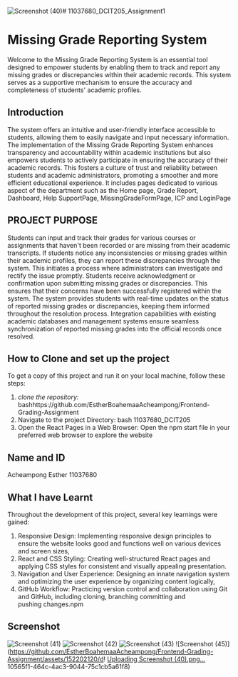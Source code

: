 ![Screenshot (40)](https://github.com/EstherBoahemaaAcheampong/Frontend-Grading-Assignment/assets/152202120/c8a7a13a-309a-4001-b301-77529a44f982)# 11037680_DCIT205_Assignment1
# Missing Grade Reporting System 

Welcome to the Missing Grade Reporting System is an essential tool designed to empower students by enabling them to track and report any missing grades or discrepancies within their academic records. This system serves as a supportive mechanism to ensure the accuracy and completeness of students' academic profiles.

## Introduction

The system offers an intuitive and user-friendly interface accessible to students, allowing them to easily navigate and input necessary information. The implementation of the Missing Grade Reporting System enhances transparency and accountability within academic institutions but also empowers students to actively participate in ensuring the accuracy of their academic records. This fosters a culture of trust and reliability between students and academic administrators, promoting a smoother and more efficient educational experience. It includes pages dedicated  to various aspect of the department such as the Home page, Grade Report, Dashboard, Help SupportPage, MissingGradeFormPage, ICP and LoginPage

## PROJECT PURPOSE

Students can input and track their grades for various courses or assignments that haven't been recorded or are missing from their academic transcripts. If students notice any inconsistencies or missing grades within their academic profiles, they can report these discrepancies through the system. This initiates a process where administrators can investigate and rectify the issue promptly. Students receive acknowledgment or confirmation upon submitting missing grades or discrepancies. This ensures that their concerns have been successfully registered within the system. The system provides students with real-time updates on the status of reported missing grades or discrepancies, keeping them informed throughout the resolution process. Integration capabilities with existing academic databases and management systems ensure seamless synchronization of reported missing grades into the official records once resolved.

## How to Clone and set up the project

To get a copy of this project and run it on your local machine, follow these steps:
1. *clone the repository:*
   bashhttps://github.com/EstherBoahemaaAcheampong/Frontend-Grading-Assignment
2. Navigate to the project Directory: bash 11037680_DCIT205
3. Open the React Pages in a Web Browser: Open the npm start file in your preferred web browser to explore the website

## Name and ID
Acheampong Esther 11037680

## What I have Learnt 

Throughout the development of this project, several key learnings were gained:
1. Responsive Design: Implementing responsive design principles to ensure the website looks good and functions well on various devices and screen sizes,
2. React and CSS Styling: Creating well-structured React pages and applying CSS styles for consistent and visually appealing presentation.
3. Navigation and User Experience: Designing an innate navigation system and optimizing the user experience by organizing content logically,
4. GitHub Workflow: Practicing version control and collaboration using Git and GitHub, including cloning,
branching committing and pushing changes.npm


## Screenshot 

![Screenshot (41)](https://github.com/EstherBoahemaaAcheampong/Frontend-Grading-Assignment/assets/152202120/91caa816-4c28-45a8-b2a4-ee8e6fb70cbd)
![Screenshot (42)](https://github.com/EstherBoahemaaAcheampong/Frontend-Grading-Assignment/assets/152202120/eb427033-541c-4fa9-b3b5-d5ea8e11e3f9)
![Screenshot (43)](https://github.com/EstherBoahemaaAcheampong/Frontend-Grading-Assignment/assets/152202120/d592ab88-ced1-434b-9c0b-5b714a053545)
![Screenshot (45)](https://github.com/EstherBoahemaaAcheampong/Frontend-Grading-Assignment/assets/152202120/d!
[Uploading Screenshot (40).png…]()
10565f1-464c-4ac3-9044-75c1cb5a61f8)



